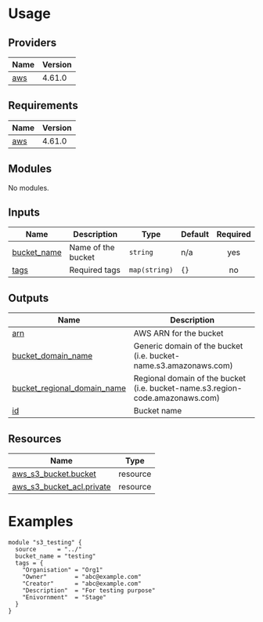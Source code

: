 <!-- BEGIN_TF_DOCS -->
# Usage



## Providers

| Name | Version |
|------|---------|
| <a name="provider_aws"></a> [aws](#provider\_aws) | 4.61.0 |

## Requirements

| Name | Version |
|------|---------|
| <a name="requirement_aws"></a> [aws](#requirement\_aws) | 4.61.0 |

## Modules

No modules.

## Inputs

| Name | Description | Type | Default | Required |
|------|-------------|------|---------|:--------:|
| <a name="input_bucket_name"></a> [bucket\_name](#input\_bucket\_name) | Name of the bucket | `string` | n/a | yes |
| <a name="input_tags"></a> [tags](#input\_tags) | Required tags | `map(string)` | `{}` | no |

## Outputs

| Name | Description |
|------|-------------|
| <a name="output_arn"></a> [arn](#output\_arn) | AWS ARN for the bucket |
| <a name="output_bucket_domain_name"></a> [bucket\_domain\_name](#output\_bucket\_domain\_name) | Generic domain of the bucket (i.e. bucket-name.s3.amazonaws.com) |
| <a name="output_bucket_regional_domain_name"></a> [bucket\_regional\_domain\_name](#output\_bucket\_regional\_domain\_name) | Regional domain of the bucket (i.e. bucket-name.s3.region-code.amazonaws.com) |
| <a name="output_id"></a> [id](#output\_id) | Bucket name |

## Resources

| Name | Type |
|------|------|
| [aws_s3_bucket.bucket](https://registry.terraform.io/providers/hashicorp/aws/4.61.0/docs/resources/s3_bucket) | resource |
| [aws_s3_bucket_acl.private](https://registry.terraform.io/providers/hashicorp/aws/4.61.0/docs/resources/s3_bucket_acl) | resource |

# Examples

```hcl
module "s3_testing" {
  source      = "../"
  bucket_name = "testing"
  tags = {
    "Organisation" = "Org1"
    "Owner"        = "abc@example.com"
    "Creator"      = "abc@example.com"
    "Description"  = "For testing purpose"
    "Enivornment"  = "Stage"
  }
}
```


<!-- END_TF_DOCS -->